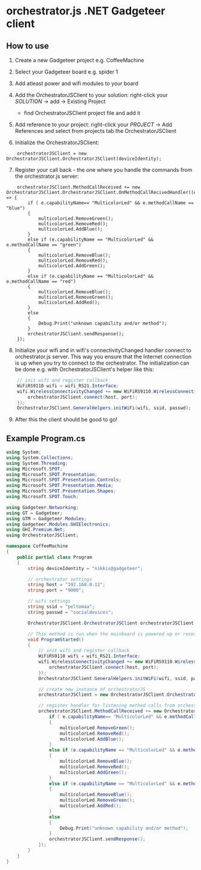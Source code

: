 orchestrator.js .NET Gadgeteer client
=====================================




How to use
----------

1. Create a new Gadgeteer project e.g. CoffeeMachine
2. Select your Gadgeteer board e.g. spider 1

3. Add atleast power and wifi modules to your board

4. Add the OrchestratorJSClient to your solution: right-click your _SOLUTION_ -> add -> Existing Project
	- find OrchestratorJSClient project file and add it

5. Add reference to your project: right-click your _PROJECT_ -> Add References and select from projects tab the OrchestratorJSClient

6. Initialize the OrchestratorJSClient:

```chsharp
    orchestratorJSClient = new OrchestratorJSClient.OrchestratorJSClient(deviceIdentity); 
```

7. Register your call back - the one where you handle the commands from the orchestrator.js server:

```chsharp
    orchestratorJSClient.MethodCallReceived += new OrchestratorJSClient.OrchestratorJSClient.OnMethodCallRecivedHandler((e) => {
        if ( e.capabilityName== "MulticolorLed" && e.methodCallName == "blue")
        {
            multicolorLed.RemoveGreen();
            multicolorLed.RemoveRed();
            multicolorLed.AddBlue();
        }
        else if (e.capabilityName == "MulticolorLed" && e.methodCallName == "green")
        {
            multicolorLed.RemoveBlue();
            multicolorLed.RemoveRed();
            multicolorLed.AddGreen();
        }
        else if (e.capabilityName == "MulticolorLed" && e.methodCallName == "red")
        {
            multicolorLed.RemoveBlue();
            multicolorLed.RemoveGreen();
            multicolorLed.AddRed();
        }
        else 
        {
            Debug.Print("unknown capability and/or method");    
        }
        orchestratorJSClient.sendResponse();
    });    
```

8. Initialize your wifi and in wifi's connectivityChanged handler connect to orchestrator.js server. 
This way you ensure that the Internet connection is up when you try to connect to the orchestrator. 
The initialization can be done e.g. with OrchestratorJSClient's helper like this:
```csharp
    // init wifi and register callback
    WiFiRS9110 wifi = wifi_RS21.Interface;
    wifi.WirelessConnectivityChanged += new WiFiRS9110.WirelessConnectivityChangedEventHandler((s, e) => {
        orchestratorJSClient.connect(host, port);
    });
    OrchestratorJSClient.GeneralHelpers.initWiFi(wifi, ssid, passwd);
```
9. After this the client should be good to go!


Example Program.cs
------------------

```csharp
using System;
using System.Collections;
using System.Threading;
using Microsoft.SPOT;
using Microsoft.SPOT.Presentation;
using Microsoft.SPOT.Presentation.Controls;
using Microsoft.SPOT.Presentation.Media;
using Microsoft.SPOT.Presentation.Shapes;
using Microsoft.SPOT.Touch;

using Gadgeteer.Networking;
using GT = Gadgeteer;
using GTM = Gadgeteer.Modules;
using Gadgeteer.Modules.GHIElectronics;
using GHI.Premium.Net;
using OrchestratorJSClient;

namespace CoffeeMachine
{
    public partial class Program
    {
        string deviceIdentity = "nikkis@gadgeteer";

        // orchestrator settings
        string host = "192.168.0.12";
        string port = "9000";

        // wifi settings
        string ssid = "peltomaa";
        string passwd = "socialdevices";

        OrchestratorJSClient.OrchestratorJSClient orchestratorJSClient;

        // This method is run when the mainboard is powered up or reset.   
        void ProgramStarted()
        {
            // init wifi and register callback
            WiFiRS9110 wifi = wifi_RS21.Interface;
            wifi.WirelessConnectivityChanged += new WiFiRS9110.WirelessConnectivityChangedEventHandler((s, e) => {
                orchestratorJSClient.connect(host, port);
            });
            OrchestratorJSClient.GeneralHelpers.initWiFi(wifi, ssid, passwd);

            // create new instance of orchestratorJS
            orchestratorJSClient = new OrchestratorJSClient.OrchestratorJSClient(deviceIdentity); 

            // register handler for listening method calls from orchestrator
            orchestratorJSClient.MethodCallReceived += new OrchestratorJSClient.OrchestratorJSClient.OnMethodCallRecievedHandler((e) => {
                if ( e.capabilityName== "MulticolorLed" && e.methodCallName == "blue")
                {
                    multicolorLed.RemoveGreen();
                    multicolorLed.RemoveRed();
                    multicolorLed.AddBlue();
                }
                else if (e.capabilityName == "MulticolorLed" && e.methodCallName == "green")
                {
                    multicolorLed.RemoveBlue();
                    multicolorLed.RemoveRed();
                    multicolorLed.AddGreen();
                }
                else if (e.capabilityName == "MulticolorLed" && e.methodCallName == "red")
                {
                    multicolorLed.RemoveBlue();
                    multicolorLed.RemoveGreen();
                    multicolorLed.AddRed();
                }
                else 
                {
                    Debug.Print("unknown capability and/or method");    
                }
                orchestratorJSClient.sendResponse();
            });
        }
    }
}
```

